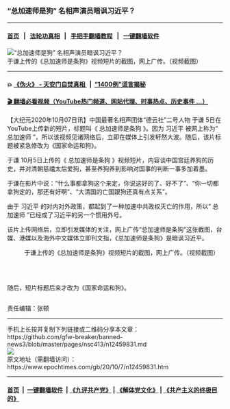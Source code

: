 ### “总加速师是狗” 名相声演员暗讽习近平？
------------------------

#### [首页](https://github.com/gfw-breaker/banned-news3/blob/master/README.md) &nbsp;&nbsp;|&nbsp;&nbsp; [法轮功真相](https://github.com/begood0513/basic/blob/master/README.md)  &nbsp;&nbsp;|&nbsp;&nbsp; [手把手翻墙教程](https://github.com/gfw-breaker/guides/wiki)  &nbsp;&nbsp;|&nbsp;&nbsp; [一键翻墙软件](https://github.com/gfw-breaker/nogfw/blob/master/README.md)  



<div><img alt="“总加速师是狗” 名相声演员暗讽习近平？" class="attachment-djy_600_400 size-djy_600_400 wp-post-image" src="https://i.epochtimes.com/assets/uploads/2020/10/d69711da9264bd0be61fff6d3d02732e-600x349.jpg"/>
<div class="caption">
 于谦上传的《总加速师是条狗》视频短片的截图，网上广传。（视频截图）
</div></div><hr/>

#### 💥 [《伪火》 - 天安门自焚真相 ](http://158.247.195.190:10000/videos/blog/weihuo.html)&nbsp; |&nbsp; [“1400例”谎言揭秘  ](http://158.247.195.190:10000/videos/blog/jiexi1400.html)

#### [ 🎬  翻墙必看视频（YouTube热门频道、网站代理、时事热点、历史事件 ...）](https://github.com/gfw-breaker/links/blob/master/banned.md)

<div><p>
 【大纪元2020年10月07日讯】中国最著名相声团体“德云社”二号人物
 <ok href="https://www.epochtimes.com/gb/tag/%E4%BA%8E%E8%B0%A6.html">
  于谦
 </ok>
 5日在YouTube上传新的短片，标题叫《
 <ok href="https://www.epochtimes.com/gb/tag/%E6%80%BB%E5%8A%A0%E9%80%9F%E5%B8%88%E6%98%AF%E6%9D%A1%E7%8B%97.html">
  总加速师是条狗
 </ok>
 》。因为
 <ok href="https://www.epochtimes.com/gb/tag/%E4%B9%A0%E8%BF%91%E5%B9%B3.html">
  习近平
 </ok>
 被网上称为“
 <ok href="https://www.epochtimes.com/gb/tag/%E6%80%BB%E5%8A%A0%E9%80%9F%E5%B8%88.html">
  总加速师
 </ok>
 ”，所以该视频见诸网络后，立即在媒体上引发轩然大波。随后，该片标题被紧急修改为《国家命运和狗》。
</p>
<p>
 <ok href="https://www.epochtimes.com/gb/tag/%E4%BA%8E%E8%B0%A6.html">
  于谦
 </ok>
 10月5日上传的《
 <ok href="https://www.epochtimes.com/gb/tag/%E6%80%BB%E5%8A%A0%E9%80%9F%E5%B8%88%E6%98%AF%E6%9D%A1%E7%8B%97.html">
  总加速师是条狗
 </ok>
 》视频短片，内容谈中国宫廷养狗的历史，并对清朝慈禧太后爱狗，甚至养狗养到影响对国事的判断一事多加着墨。
</p>
<p>
 于谦在影片中说：“什么事都拿狗这个来定，你说这好的了、好不了”、“你一切都拿狗定的，那还有好啊”、“大清国的亡国跟狗还真有点关系”。
</p>
<p>
 由于
 <ok href="https://www.epochtimes.com/gb/tag/%E4%B9%A0%E8%BF%91%E5%B9%B3.html">
  习近平
 </ok>
 的对内对外政策，都起到了一种加速中共政权灭亡的作用，所以“
 <ok href="https://www.epochtimes.com/gb/tag/%E6%80%BB%E5%8A%A0%E9%80%9F%E5%B8%88.html">
  总加速师
 </ok>
 ”已经成了习近平的另一个惯用外号。
</p>
<p>
 该片上传网络后，立即引发媒体的关注，网上广传“总加速师是条狗”这张截图，台媒、港媒以及海外中文媒体立即刊文指，《总加速师是条狗》是暗讽习近平。
</p>
<figure class="wp-caption aligncenter" id="attachment_12459869" style="width: 600px">
 <ok href="https://i.epochtimes.com/assets/uploads/2020/10/d69711da9264bd0be61fff6d3d02732e.jpg">
  <img alt="" class="size-large wp-image-12459869" src="https://i.epochtimes.com/assets/uploads/2020/10/d69711da9264bd0be61fff6d3d02732e-600x338.jpg"/>
 </ok>
 <br/><figcaption class="wp-caption-text">
  于谦上传的《总加速师是条狗》视频短片的截图，网上广传。（视频截图）
 </figcaption><br/>
</figure><br/>
<p>
 随后，短片标题后来才改为《国家命运和狗》。
</p>
<p>
 <ok href="https://i.epochtimes.com/assets/uploads/2020/10/002b38a26b972a4271c70c644a0257b9.jpg">
  <img alt="" class="aligncenter size-large wp-image-12459870" src="https://i.epochtimes.com/assets/uploads/2020/10/002b38a26b972a4271c70c644a0257b9-600x338.jpg"/>
 </ok>
</p>
<p>
 责任编辑：张顿
</p>
</div>
<hr/>
手机上长按并复制下列链接或二维码分享本文章：<br/>
https://github.com/gfw-breaker/banned-news3/blob/master/pages/nsc413/n12459831.md <br/>
<a href='https://github.com/gfw-breaker/banned-news3/blob/master/pages/nsc413/n12459831.md'><img src='https://github.com/gfw-breaker/banned-news3/blob/master/pages/nsc413/n12459831.md.png'/></a> <br/>
原文地址（需翻墙访问）：https://www.epochtimes.com/gb/20/10/7/n12459831.htm


------------------------
#### [首页](https://github.com/gfw-breaker/banned-news3/blob/master/README.md) &nbsp;|&nbsp; [一键翻墙软件](https://github.com/gfw-breaker/nogfw/blob/master/README.md) &nbsp;| [《九评共产党》](https://github.com/gfw-breaker/9ping.md/blob/master/README.md#九评之一评共产党是什么) | [《解体党文化》](https://github.com/gfw-breaker/jtdwh.md/blob/master/README.md) | [《共产主义的终极目的》](https://github.com/gfw-breaker/gczydzjmd.md/blob/master/README.md)


<img src='http://gfw-breaker.win/banned-news3/pages/nsc413/n12459831.md' width='0px' height='0px'/>